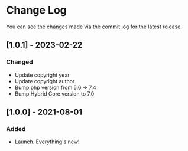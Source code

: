 # Change Log

You can see the changes made via the [commit log](https://github.com/themehybrid/hybrid-media-manager/commits/master) for the latest release.


## [1.0.1] - 2023-02-22

### Changed

- Update copyright year
- Update copyright author
- Bump php version from 5.6 -> 7.4
- Bump Hybrid Core version to 7.0

## [1.0.0] - 2021-08-01

### Added

- Launch.  Everything's new!
